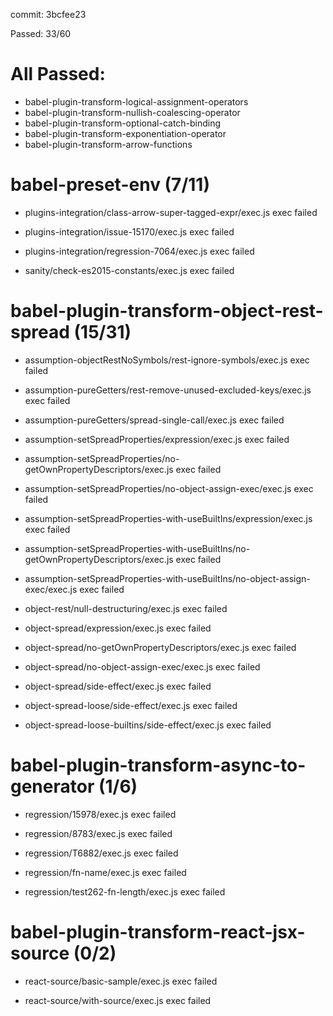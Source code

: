 commit: 3bcfee23

Passed: 33/60

# All Passed:
* babel-plugin-transform-logical-assignment-operators
* babel-plugin-transform-nullish-coalescing-operator
* babel-plugin-transform-optional-catch-binding
* babel-plugin-transform-exponentiation-operator
* babel-plugin-transform-arrow-functions


# babel-preset-env (7/11)
* plugins-integration/class-arrow-super-tagged-expr/exec.js
exec failed

* plugins-integration/issue-15170/exec.js
exec failed

* plugins-integration/regression-7064/exec.js
exec failed

* sanity/check-es2015-constants/exec.js
exec failed


# babel-plugin-transform-object-rest-spread (15/31)
* assumption-objectRestNoSymbols/rest-ignore-symbols/exec.js
exec failed

* assumption-pureGetters/rest-remove-unused-excluded-keys/exec.js
exec failed

* assumption-pureGetters/spread-single-call/exec.js
exec failed

* assumption-setSpreadProperties/expression/exec.js
exec failed

* assumption-setSpreadProperties/no-getOwnPropertyDescriptors/exec.js
exec failed

* assumption-setSpreadProperties/no-object-assign-exec/exec.js
exec failed

* assumption-setSpreadProperties-with-useBuiltIns/expression/exec.js
exec failed

* assumption-setSpreadProperties-with-useBuiltIns/no-getOwnPropertyDescriptors/exec.js
exec failed

* assumption-setSpreadProperties-with-useBuiltIns/no-object-assign-exec/exec.js
exec failed

* object-rest/null-destructuring/exec.js
exec failed

* object-spread/expression/exec.js
exec failed

* object-spread/no-getOwnPropertyDescriptors/exec.js
exec failed

* object-spread/no-object-assign-exec/exec.js
exec failed

* object-spread/side-effect/exec.js
exec failed

* object-spread-loose/side-effect/exec.js
exec failed

* object-spread-loose-builtins/side-effect/exec.js
exec failed


# babel-plugin-transform-async-to-generator (1/6)
* regression/15978/exec.js
exec failed

* regression/8783/exec.js
exec failed

* regression/T6882/exec.js
exec failed

* regression/fn-name/exec.js
exec failed

* regression/test262-fn-length/exec.js
exec failed


# babel-plugin-transform-react-jsx-source (0/2)
* react-source/basic-sample/exec.js
exec failed

* react-source/with-source/exec.js
exec failed


